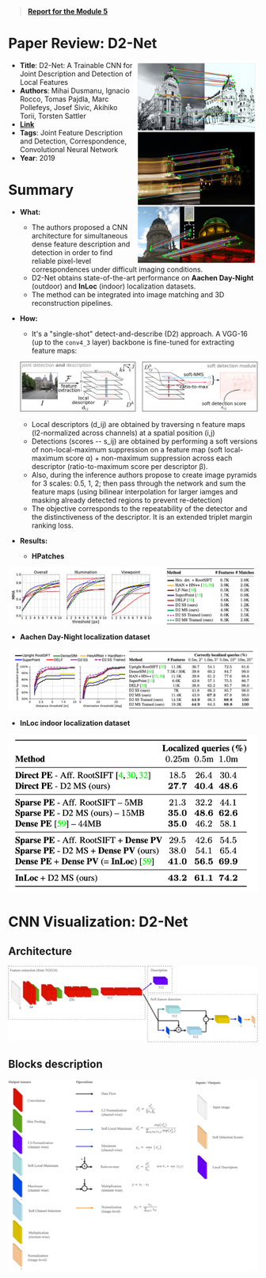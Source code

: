 > **[Report for the Module 5](../CNN-cifar10/assets/dlcv2019_Yaroslava_Lochman_report.pdf)**

# Paper Review:  D2-Net

<img src="./assets/res_img.png" width="250" align="right"/>

* **Title**: D2-Net: A Trainable CNN for Joint Description and Detection of Local Features
* **Authors**: Mihai Dusmanu, Ignacio Rocco, Tomas Pajdla, Marc Pollefeys, Josef Sivic, Akihiko Torii, Torsten Sattler
* **[Link](http://openaccess.thecvf.com/content_CVPR_2019/papers/Dusmanu_D2-Net_A_Trainable_CNN_for_Joint_Description_and_Detection_of_CVPR_2019_paper.pdf)**
* **Tags**: Joint Feature Description and Detection, Correspondence, Convolutional Neural Network
* **Year**: 2019

# Summary

* **What:**

  * The authors proposed a CNN architecture for simultaneous dense feature description and detection in order to find reliable pixel-level correspondences under difficult imaging conditions. 
  * D2-Net obtains state-of-the-art performance on **Aachen Day-Night** (outdoor) and **InLoc** (indoor) localization datasets.
  * The method can be integrated into image matching and 3D reconstruction pipelines.

* **How:**
  * It's a "single-shot" detect-and-describe (D2) approach. A VGG-16 (up to the `conv4_3` layer) backbone is fine-tuned for extracting feature maps:

  ![Summary](assets/summary.png?raw=true "D2Net")

  * Local descriptors (d_ij) are obtained by traversing n feature maps (l2-normalized across channels) at a spatial position (i,j)
  * Detections (scores -- s_ij) are obtained by performing a soft versions of non-local-maximum suppression on a feature map (soft local-maximum score α) + non-maximum suppression across each descriptor (ratio-to-maximum score per descriptor β).
  * Also, during the inference authors propose to create image pyramids for 3 scales: 0.5, 1, 2; then pass through the network and sum the feature maps (using bilinear interpolation for larger iamges and masking already detected regions to prevent re-detection) 
  * The objective corresponds to the 
  repeatability of the detector and the distinctiveness of the descriptor. It is an extended triplet margin ranking loss.

* **Results:**

  * **HPatches**

![HPatches Results](assets/res_hpatches.png?raw=true   "HPatches Results")

  * **Aachen Day-Night localization dataset**

![Aachen Dataset Results](assets/res_aachen.png?raw=true   "Aachen Dataset Results")

  * **InLoc indoor localization dataset**
  
![InLoc Dataset Results](assets/res_inloc.png?raw=true   "InLoc Dataset Results")


# CNN Visualization: D2-Net
## Architecture
![Architecture](assets/architecture.png?raw=true "D2Net")

## Blocks description
![Modules](assets/modules.png?raw=true "D2Net")